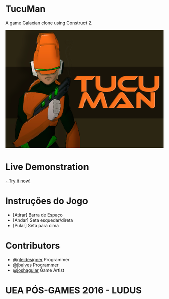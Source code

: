 # TucuMan

A game Galaxian clone using Construct 2.

![ScreenShot](https://github.com/gleidesigner/PosGamesUEA/blob/master/RodrigoBraga/ThirdWork/TucuMan/Assets/banner/banner-TucuMan.png?raw=true "Optional title")

# Live Demonstration
[- Try it now!](https://jbalves.github.io/StarGuardians/)

# Instruções do Jogo
- [Atirar] Barra de Espaço
- [Andar] Seta esquedar/direta
- [Pular] Seta para cima

# Contributors

* [@gleidesigner](https://github.com/gleidesigner) Programmer
* [@jbalves](https://github.com/jbalves) Programmer
* [@joshaguiar](https://github.com/joshaguiar) Game Artist

# UEA PÓS-GAMES 2016 - LUDUS